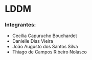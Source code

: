 # LDDM

### Integrantes:
- Cecília Capurucho Bouchardet
- Danielle Dias Vieira
- João Augusto dos Santos Silva
- Thiago de Campos Ribeiro Nolasco